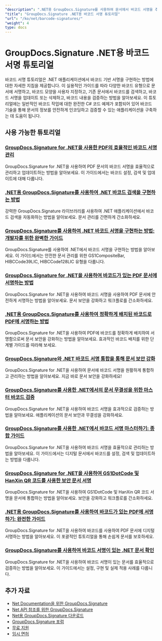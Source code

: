 ```yaml
---
"description": ".NET용 GroupDocs.Signature를 사용하여 문서에서 바코드 서명을 추가, 검색, 확인 및 관리하는 방법에 대한 단계별 자습서입니다."
"title": "GroupDocs.Signature .NET용 바코드 서명 튜토리얼"
"url": "/ko/net/barcode-signatures/"
"weight": 4
type: docs
---
```

# GroupDocs.Signature .NET용 바코드 서명 튜토리얼

바코드 서명 튜토리얼은 .NET 애플리케이션에서 바코드 기반 서명을 구현하는 방법에 대한 자세한 지침을 제공합니다. 이 실용적인 가이드를 따라 다양한 바코드 유형으로 문서에 서명하고, 바코드 모양을 사용자 지정하고, 기존 문서에서 바코드를 검색하고, 바코드 서명을 업데이트 또는 삭제하고, 바코드 내용을 검증하는 방법을 알아보세요. 이 튜토리얼에는 일반적인 바코드 작업에 대한 완전한 C# 코드 예제가 포함되어 있어 바코드 기술을 통해 문서의 정보를 안전하게 인코딩하고 검증할 수 있는 애플리케이션을 구축하는 데 도움이 됩니다.

## 사용 가능한 튜토리얼

### [GroupDocs.Signature for .NET을 사용한 PDF의 효율적인 바코드 서명 관리](./groupdocs-signature-barcode-management-pdf/)
GroupDocs.Signature for .NET을 사용하여 PDF 문서의 바코드 서명을 효율적으로 관리하고 업데이트하는 방법을 알아보세요. 이 가이드에서는 바코드 설정, 검색 및 업데이트에 대해 다룹니다.

### [.NET용 GroupDocs.Signature를 사용하여 .NET 바코드 검색을 구현하는 방법](./net-barcode-search-groupdocs-signature-implementation/)
강력한 GroupDocs.Signature 라이브러리를 사용하여 .NET 애플리케이션에서 바코드 검색을 자동화하는 방법을 알아보세요. 문서 관리를 간편하게 간소화하세요.

### [GroupDocs.Signature를 사용하여 .NET 바코드 서명을 구현하는 방법: 개발자를 위한 완벽한 가이드](./implement-dotnet-barcode-signing-groupdocs-signature/)
GroupDocs.Signature를 사용하여 .NET에서 바코드 서명을 구현하는 방법을 알아보세요. 이 가이드에서는 안전한 문서 관리를 위한 GS1CompositeBar, HIBCCode39LIC, HIBCCode128LIC 유형을 다룹니다.

### [GroupDocs.Signature for .NET을 사용하여 바코드가 있는 PDF 문서에 서명하는 방법](./sign-pdf-barcode-groupdocs-signature-dotnet/)
GroupDocs.Signature for .NET을 사용하여 바코드 서명을 사용하여 PDF 문서에 안전하게 서명하는 방법을 알아보세요. 문서 보안을 강화하고 워크플로를 간소화하세요.

### [.NET용 GroupDocs.Signature를 사용하여 정확하게 배치된 바코드로 PDF에 서명하는 방법](./sign-pdf-barcode-positioned-groupdocs-signature/)
GroupDocs.Signature for .NET을 사용하여 PDF에 바코드를 정확하게 배치하여 서명함으로써 문서 보안을 강화하는 방법을 알아보세요. 효과적인 바코드 배치를 위한 단계별 가이드를 따라해 보세요.

### [GroupDocs.Signature와 .NET 바코드 서명 통합을 통해 문서 보안 강화](./net-barcode-signature-groupdocs-signature/)
GroupDocs.Signature for .NET을 사용하여 문서에 바코드 서명을 원활하게 통합하고 관리하는 방법을 알아보세요. 지금 바로 문서 보안을 강화하세요!

### [GroupDocs.Signature를 사용한 .NET에서의 문서 무결성을 위한 마스터 바코드 검증](./master-barcode-verification-groupdocs-signature-dotnet/)
GroupDocs.Signature for .NET을 사용하여 바코드 서명을 효과적으로 검증하는 방법을 알아보세요. 애플리케이션의 문서 보안과 무결성을 강화하세요.

### [GroupDocs.Signature를 사용한 .NET에서 바코드 서명 마스터하기: 종합 가이드](./master-barcode-signatures-groupdocs-dotnet/)
GroupDocs.Signature for .NET을 사용하여 바코드 서명을 효율적으로 관리하는 방법을 알아보세요. 이 가이드에서는 디지털 문서에서 바코드를 설정, 검색 및 업데이트하는 방법을 다룹니다.

### [GroupDocs.Signature for .NET을 사용하여 GS1DotCode 및 HanXin QR 코드를 사용한 보안 문서 서명](./sign-documents-gs1dotcode-hanxin-qr-groupdocs-signature-dotnet/)
GroupDocs.Signature for .NET을 사용하여 GS1DotCode 및 HanXin QR 코드 서명을 문서에 통합하는 방법을 알아보세요. 보안을 강화하고 워크플로를 간소화하세요.

### [.NET용 GroupDocs.Signature를 사용하여 바코드가 있는 PDF에 서명하기: 완전한 가이드](./sign-pdf-barcode-groupdocs-signature-net/)
GroupDocs.Signature for .NET을 사용하여 바코드를 사용하여 PDF 문서에 디지털 서명하는 방법을 알아보세요. 이 포괄적인 튜토리얼을 통해 손쉽게 문서를 보호하세요.

### [GroupDocs.Signature를 사용하여 바코드 서명이 있는 .NET 문서 확인](./verify-dotnet-documents-barcode-signatures-groupdocs/)
GroupDocs.Signature for .NET을 사용하여 바코드 서명이 있는 문서를 효율적으로 검증하는 방법을 알아보세요. 이 가이드에서는 설정, 구현 및 실제 적용 사례를 다룹니다.

## 추가 자료

- [Net Documentation을 위한 GroupDocs.Signature](https://docs.groupdocs.com/signature/net/)
- [Net API 참조를 위한 GroupDocs.Signature](https://reference.groupdocs.com/signature/net/)
- [Net용 GroupDocs.Signature 다운로드](https://releases.groupdocs.com/signature/net/)
- [GroupDocs.Signature 포럼](https://forum.groupdocs.com/c/signature)
- [무료 지원](https://forum.groupdocs.com/)
- [임시 면허](https://purchase.groupdocs.com/temporary-license/)